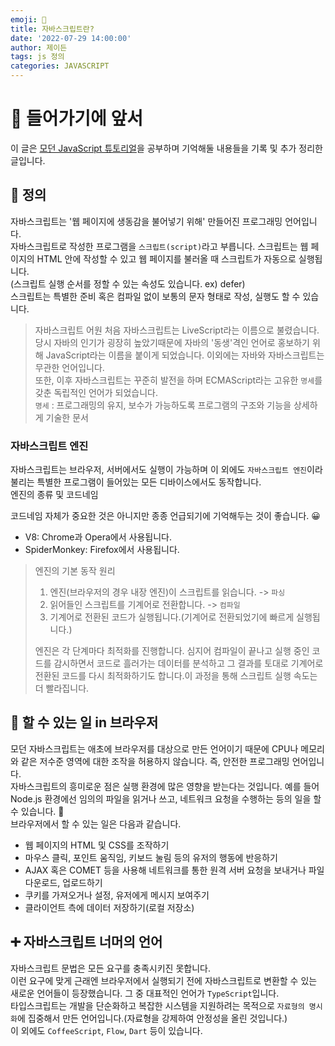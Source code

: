 ```yaml
---
emoji: 🍊
title: 자바스크립트란?
date: '2022-07-29 14:00:00'
author: 제이든
tags: js 정의
categories: JAVASCRIPT
---
```


# 🍍 들어가기에 앞서

이 글은 [모던 JavaScript 튜토리얼](https://ko.javascript.info/)을 공부하며 기억해둘 내용들을 기록 및 추가 정리한 글입니다.<br/>

## 📖 정의

자바스크립트는 '웹 페이지에 생동감을 불어넣기 위해' 만들어진 프로그래밍 언어입니다.<br/>
자바스크립트로 작성한 프로그램을 `스크립트(script)`라고 부릅니다. 스크립트는 웹 페이지의 HTML 안에 작성할 수 있고 웹 페이지를 불러올 때 스크립트가 자동으로 실행됩니다.<br/>
(스크립트 실행 순서를 정할 수 있는 속성도 있습니다. ex) defer)<br/>
스크립트는 특별한 준비 혹은 컴파일 없이 보통의 문자 형태로 작성, 실행도 할 수 있습니다.

> 자바스크립트 어원
> 처음 자바스크립트는 LiveScript라는 이름으로 불렸습니다. 당시 자바의 인기가 굉장히 높았기때문에 자바의 '동생'격인 언어로 홍보하기 위해 JavaScript라는 이름을 붙이게 되었습니다. 이외에는 자바와 자바스크립트는 무관한 언어입니다.<br/>
> 또한, 이후 자바스크립트는 꾸준히 발전을 하며 ECMAScript라는 고유한 `명세`를 갖춘 독립적인 언어가 되었습니다.<br/> `명세` : 프로그래밍의 유지, 보수가 가능하도록 프로그램의 구조와 기능을 상세하게 기술한 문서

### 자바스크립트 엔진

자바스크립트는 브라우저, 서버에서도 실행이 가능하며 이 외에도 `자바스크립트 엔진`이라 불리는 특별한 프로그램이 들어있는 모든 디바이스에서도 동작합니다.
<br/>
엔진의 종류 및 코드네임
<br/>

코드네임 자체가 중요한 것은 아니지만 종종 언급되기에 기억해두는 것이 좋습니다. 😀

- V8: Chrome과 Opera에서 사용됩니다.
- SpiderMonkey: Firefox에서 사용됩니다.

> 엔진의 기본 동작 원리
>
> 1. 엔진(브라우저의 경우 내장 엔진)이 스크립트를 읽습니다. -> `파싱`
> 2. 읽어들인 스크립트를 기계어로 전환합니다. -> `컴파일`
> 3. 기계어로 전환된 코드가 실행됩니다.(기계어로 전환되었기에 빠르게 실행됩니다.)<br/>
>
> 엔진은 각 단계마다 최적화를 진행합니다. 심지어 컴파일이 끝나고 실행 중인 코드를 감시하면서 코드로 흘러가는 데이터를 분석하고 그 결과를 토대로 기계어로 전환된 코드를 다시 최적화하기도 합니다.이 과정을 통해 스크립트 실행 속도는 더 빨라집니다.

## 🔨 할 수 있는 일 in 브라우저

모던 자바스크립트는 애초에 브라우저를 대상으로 만든 언어이기 때문에 CPU나 메모리와 같은 저수준 영역에 대한 조작을 허용하지 않습니다. 즉, 안전한 프로그래밍 언어입니다.<br/>
자바스크립트의 흥미로운 점은 실행 환경에 많은 영향을 받는다는 것입니다. 예를 들어 Node.js 환경에선 임의의 파일을 읽거나 쓰고, 네트워크 요청을 수행하는 등의 일을 할 수 있습니다. 🤩<br/>
브라우저에서 할 수 있는 일은 다음과 같습니다.

- 웹 페이지의 HTML 및 CSS를 조작하기
- 마우스 클릭, 포인트 움직임, 키보드 눌림 등의 유저의 행동에 반응하기
- AJAX 혹은 COMET 등을 사용해 네트워크를 통한 원격 서버 요청을 보내거나 파일 다운로드, 업로드하기
- 쿠키를 가져오거나 설정, 유저에게 메시지 보여주기
- 클라이언트 측에 데이터 저장하기(로컬 저장소)

## ➕ 자바스크립트 너머의 언어

자바스크립트 문법은 모든 요구를 충족시키진 못합니다.<br/>
이런 요구에 맞게 근래엔 브라우저에서 실행되기 전에 자바스크립트로 변환할 수 있는 새로운 언어들이 등장했습니다. 그 중 대표적인 언어가 `TypeScript`입니다.<br/>
타입스크립트는 개발을 단순화하고 복잡한 시스템을 지원하려는 목적으로 `자료형의 명시화`에 집중해서 만든 언어입니다.(자료형을 강제하여 안정성을 올린 것입니다.)<br/>
이 외에도 `CoffeeScript`, `Flow`, `Dart` 등이 있습니다.

```toc

```
